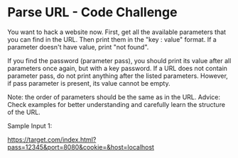 # Parse URL - Code Challenge 

You want to hack a website now. First, get all the available parameters that you can find in the URL. Then print them in the "key : value" format. If a parameter doesn't have value, print "not found".

If you find the password (parameter pass), you should print its value after all parameters once again, but with a key password. If a URL does not contain parameter pass, do not print anything after the listed parameters. However, if pass parameter is present, its value cannot be empty.

Note: the order of parameters should be the same as in the URL.
Advice: Check examples for better understanding and carefully learn the structure of the URL.

Sample Input 1:

https://target.com/index.html?pass=12345&port=8080&cookie=&host=localhost
